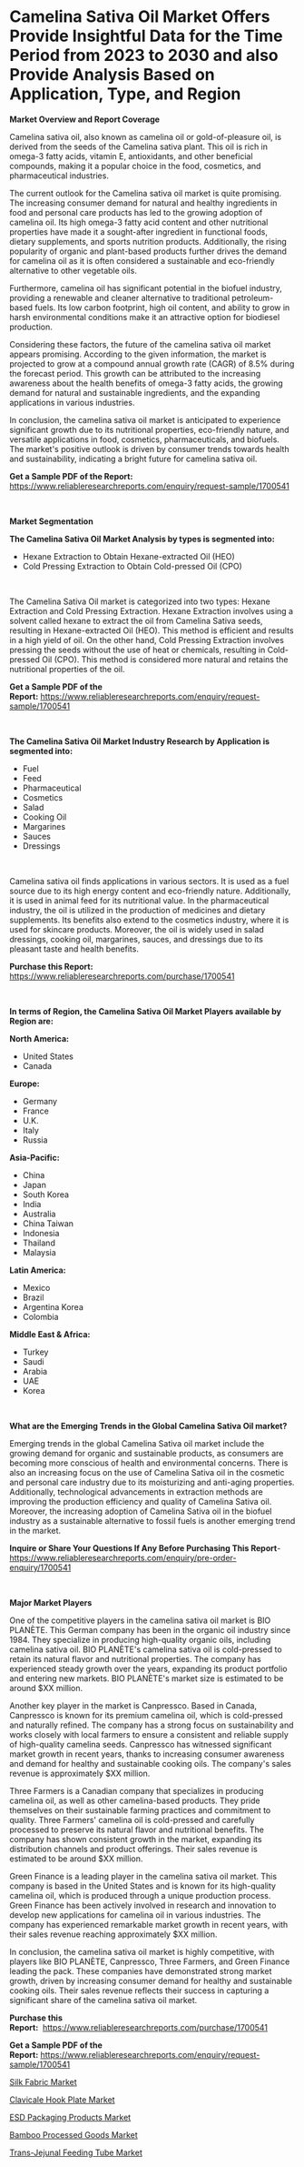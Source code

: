 <p><h1>Camelina Sativa Oil Market Offers Provide Insightful Data for the Time Period from 2023 to 2030 and also Provide Analysis Based on Application, Type, and Region</h1></p><p><strong>Market Overview and Report Coverage</strong></p>
<p><p>Camelina sativa oil, also known as camelina oil or gold-of-pleasure oil, is derived from the seeds of the Camelina sativa plant. This oil is rich in omega-3 fatty acids, vitamin E, antioxidants, and other beneficial compounds, making it a popular choice in the food, cosmetics, and pharmaceutical industries.</p><p>The current outlook for the Camelina sativa oil market is quite promising. The increasing consumer demand for natural and healthy ingredients in food and personal care products has led to the growing adoption of camelina oil. Its high omega-3 fatty acid content and other nutritional properties have made it a sought-after ingredient in functional foods, dietary supplements, and sports nutrition products. Additionally, the rising popularity of organic and plant-based products further drives the demand for camelina oil as it is often considered a sustainable and eco-friendly alternative to other vegetable oils.</p><p>Furthermore, camelina oil has significant potential in the biofuel industry, providing a renewable and cleaner alternative to traditional petroleum-based fuels. Its low carbon footprint, high oil content, and ability to grow in harsh environmental conditions make it an attractive option for biodiesel production.</p><p>Considering these factors, the future of the camelina sativa oil market appears promising. According to the given information, the market is projected to grow at a compound annual growth rate (CAGR) of 8.5% during the forecast period. This growth can be attributed to the increasing awareness about the health benefits of omega-3 fatty acids, the growing demand for natural and sustainable ingredients, and the expanding applications in various industries.</p><p>In conclusion, the camelina sativa oil market is anticipated to experience significant growth due to its nutritional properties, eco-friendly nature, and versatile applications in food, cosmetics, pharmaceuticals, and biofuels. The market's positive outlook is driven by consumer trends towards health and sustainability, indicating a bright future for camelina sativa oil.</p></p>
<p><strong>Get a Sample PDF of the Report:</strong> <a href="https://www.reliableresearchreports.com/enquiry/request-sample/1700541">https://www.reliableresearchreports.com/enquiry/request-sample/1700541</a></p>
<p>&nbsp;</p>
<p><strong>Market Segmentation</strong></p>
<p><strong>The Camelina Sativa Oil Market Analysis by types is segmented into:</strong></p>
<p><ul><li>Hexane Extraction to Obtain Hexane-extracted Oil (HEO)</li><li>Cold Pressing Extraction to Obtain Cold-pressed Oil (CPO)</li></ul></p>
<p>&nbsp;</p>
<p><p>The Camelina Sativa Oil market is categorized into two types: Hexane Extraction and Cold Pressing Extraction. Hexane Extraction involves using a solvent called hexane to extract the oil from Camelina Sativa seeds, resulting in Hexane-extracted Oil (HEO). This method is efficient and results in a high yield of oil. On the other hand, Cold Pressing Extraction involves pressing the seeds without the use of heat or chemicals, resulting in Cold-pressed Oil (CPO). This method is considered more natural and retains the nutritional properties of the oil.</p></p>
<p><strong>Get a Sample PDF of the Report:</strong>&nbsp;<a href="https://www.reliableresearchreports.com/enquiry/request-sample/1700541">https://www.reliableresearchreports.com/enquiry/request-sample/1700541</a></p>
<p>&nbsp;</p>
<p><strong>The Camelina Sativa Oil Market Industry Research by Application is segmented into:</strong></p>
<p><ul><li>Fuel</li><li>Feed</li><li>Pharmaceutical</li><li>Cosmetics</li><li>Salad</li><li>Cooking Oil</li><li>Margarines</li><li>Sauces</li><li>Dressings</li></ul></p>
<p>&nbsp;</p>
<p><p>Camelina sativa oil finds applications in various sectors. It is used as a fuel source due to its high energy content and eco-friendly nature. Additionally, it is used in animal feed for its nutritional value. In the pharmaceutical industry, the oil is utilized in the production of medicines and dietary supplements. Its benefits also extend to the cosmetics industry, where it is used for skincare products. Moreover, the oil is widely used in salad dressings, cooking oil, margarines, sauces, and dressings due to its pleasant taste and health benefits.</p></p>
<p><strong>Purchase this Report:</strong>&nbsp; <a href="https://www.reliableresearchreports.com/purchase/1700541">https://www.reliableresearchreports.com/purchase/1700541</a></p>
<p>&nbsp;</p>
<p><strong>In terms of Region, the Camelina Sativa Oil Market Players available by Region are:</strong></p>
<p>
    <p> <strong> North America: </strong>
        <ul>
            <li>United States</li>
            <li>Canada</li>
        </ul>
        </p> 
    <p> <strong> Europe: </strong>
        <ul>
            <li>Germany</li>
            <li>France</li>
            <li>U.K.</li>
            <li>Italy</li>
            <li>Russia</li>
        </ul>
        </p> 
    <p> <strong> Asia-Pacific: </strong>
        <ul>
            <li>China</li>
            <li>Japan</li>
            <li>South Korea</li>
            <li>India</li>
            <li>Australia</li>
            <li>China Taiwan</li>
            <li>Indonesia</li>
            <li>Thailand</li>
            <li>Malaysia</li>
        </ul>
        </p> 
    <p> <strong> Latin America: </strong>
        <ul>
            <li>Mexico</li>
            <li>Brazil</li>
            <li>Argentina Korea</li>
            <li>Colombia</li>
        </ul>
        </p> 
    <p> <strong> Middle East & Africa: </strong>
        <ul>
            <li>Turkey</li>
            <li>Saudi</li>
            <li>Arabia</li>
            <li>UAE</li>
            <li>Korea</li>
        </ul>
    </p>
    </p>
<p>&nbsp;</p>
<p><strong>What are the Emerging Trends in the Global Camelina Sativa Oil market?</strong></p>
<p><p>Emerging trends in the global Camelina Sativa oil market include the growing demand for organic and sustainable products, as consumers are becoming more conscious of health and environmental concerns. There is also an increasing focus on the use of Camelina Sativa oil in the cosmetic and personal care industry due to its moisturizing and anti-aging properties. Additionally, technological advancements in extraction methods are improving the production efficiency and quality of Camelina Sativa oil. Moreover, the increasing adoption of Camelina Sativa oil in the biofuel industry as a sustainable alternative to fossil fuels is another emerging trend in the market.</p></p>
<p><strong>Inquire or Share Your Questions If Any Before Purchasing This Report</strong>- <a href="https://www.reliableresearchreports.com/enquiry/pre-order-enquiry/1700541">https://www.reliableresearchreports.com/enquiry/pre-order-enquiry/1700541</a></p>
<p>&nbsp;</p>
<p><strong>Major Market Players</strong></p>
<p><p>One of the competitive players in the camelina sativa oil market is BIO PLANÈTE. This German company has been in the organic oil industry since 1984. They specialize in producing high-quality organic oils, including camelina sativa oil. BIO PLANÈTE's camelina sativa oil is cold-pressed to retain its natural flavor and nutritional properties. The company has experienced steady growth over the years, expanding its product portfolio and entering new markets. BIO PLANÈTE's market size is estimated to be around $XX million.</p><p>Another key player in the market is Canpressco. Based in Canada, Canpressco is known for its premium camelina oil, which is cold-pressed and naturally refined. The company has a strong focus on sustainability and works closely with local farmers to ensure a consistent and reliable supply of high-quality camelina seeds. Canpressco has witnessed significant market growth in recent years, thanks to increasing consumer awareness and demand for healthy and sustainable cooking oils. The company's sales revenue is approximately $XX million.</p><p>Three Farmers is a Canadian company that specializes in producing camelina oil, as well as other camelina-based products. They pride themselves on their sustainable farming practices and commitment to quality. Three Farmers' camelina oil is cold-pressed and carefully processed to preserve its natural flavor and nutritional benefits. The company has shown consistent growth in the market, expanding its distribution channels and product offerings. Their sales revenue is estimated to be around $XX million.</p><p>Green Finance is a leading player in the camelina sativa oil market. This company is based in the United States and is known for its high-quality camelina oil, which is produced through a unique production process. Green Finance has been actively involved in research and innovation to develop new applications for camelina oil in various industries. The company has experienced remarkable market growth in recent years, with their sales revenue reaching approximately $XX million.</p><p>In conclusion, the camelina sativa oil market is highly competitive, with players like BIO PLANÈTE, Canpressco, Three Farmers, and Green Finance leading the pack. These companies have demonstrated strong market growth, driven by increasing consumer demand for healthy and sustainable cooking oils. Their sales revenue reflects their success in capturing a significant share of the camelina sativa oil market.</p></p>
<p><strong>Purchase this Report:</strong>&nbsp;&nbsp;<a href="https://www.reliableresearchreports.com/purchase/1700541">https://www.reliableresearchreports.com/purchase/1700541</a></p>
<p></p>
<p><strong>Get a Sample PDF of the Report:</strong>&nbsp;<a href="https://www.reliableresearchreports.com/enquiry/request-sample/1700541">https://www.reliableresearchreports.com/enquiry/request-sample/1700541</a></p>
<p><p><a href="https://github.com/RoccoManning/Market-Research-Report-List-2/blob/main/silk-fabric-market.md">Silk Fabric Market</a></p><p><a href="https://www.linkedin.com/pulse/clavicale-hook-plate-market-share-amp-new-trends-analysis/">Clavicale Hook Plate Market</a></p><p><a href="https://medium.com/@fire.belt.bug/esd-packaging-products-market-outlook-industry-overview-and-forecast-2023-to-2030-fe1847640588">ESD Packaging Products Market</a></p><p><a href="https://medium.com/@index.mill.peace/decoding-bamboo-processed-goods-market-metrics-market-share-trends-and-growth-patterns-ff9716f117cd">Bamboo Processed Goods Market</a></p><p><a href="https://www.linkedin.com/pulse/trans-jejunal-feeding-tube-market-research-report-unlocks-qj19e/">Trans-Jejunal Feeding Tube Market</a></p></p>